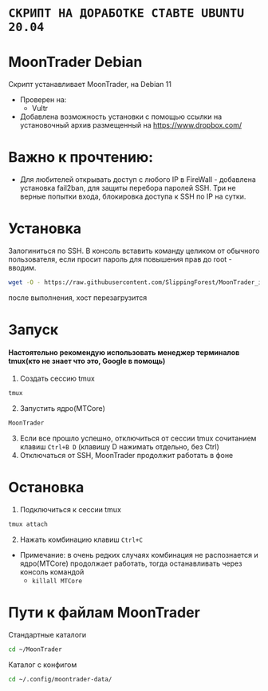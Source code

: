 # `СКРИПТ НА ДОРАБОТКЕ СТАВТЕ UBUNTU 20.04`
# MoonTrader Debian

Скрипт устанавливает MoonTrader, на Debian 11
- Проверен на:
  - Vultr
- Добавлена возможность установки с помощью ссылки на установочный архив размещенный на https://www.dropbox.com/

# Важно к прочтению: 
- Для любителей открывать доступ с любого IP в FireWall - добавлена установка fail2ban, для защиты перебора паролей SSH. Три не верные попытки входа, блокировка доступа к SSH по IP на сутки.

# Установка

Залогиниться по SSH. В консоль вставить команду целиком от обычного пользователя, если просит пароль для повышения прав до root - вводим.
```bash
wget -O - https://raw.githubusercontent.com/SlippingForest/MoonTrader_install/master/Debian/install.sh | bash <(cat) </dev/tty
```
после выполнения, хост перезагрузится

# Запуск

#### Настоятельно рекомендую использовать менеджер терминалов tmux(кто не знает что это, Google в помощь)

1. Создать сессию tmux
```bash
tmux
```
2. Запустить ядро(MTCore)
```bash
MoonTrader
```
3. Если все прошло успешно, отключиться от сессии tmux сочитанием клавиш ```Ctrl+B D``` (клавишу D нажимать отдельно, без Ctrl)
4. Отключаться от SSH, MoonTrader продолжит работать в фоне

# Остановка
1. Подключиться к сессии tmux
```bash
tmux attach
```
2. Нажать комбинацию клавиш ```Ctrl+C```
- Примечание: в очень редких случаях комбинация не распознается и ядро(MTCore) продолжает работать, тогда останавливать через консоль командой
    - ```killall MTCore```

# Пути к файлам MoonTrader
Стандартные каталоги
```bash
cd ~/MoonTrader
```
Каталог с конфигом
```bash
cd ~/.config/moontrader-data/
```
